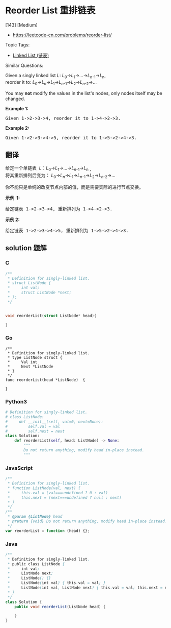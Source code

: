 # Reorder List 重排链表

[143] [Medium]

- https://leetcode-cn.com/problems/reorder-list/

Topic Tags:

- [Linked List (链表)](https://leetcode-cn.com/tag/linked-list/)

Similar Questions:

Given a singly linked list _L_: _L_<sub>0</sub>→*L*<sub>1</sub>→…→*L*<sub><em>n</em>-1</sub>→*L*<sub>n</sub>,  
reorder it to: _L_<sub>0</sub>→*L*<sub><em>n</em></sub>→*L*<sub>1</sub>→*L*<sub><em>n</em>-1</sub>→*L*<sub>2</sub>→*L*<sub><em>n</em>-2</sub>→…

You may **not** modify the values in the list's nodes, only nodes itself may be changed.

**Example 1:**

<pre>Given 1-&gt;2-&gt;3-&gt;4, reorder it to 1-&gt;4-&gt;2-&gt;3.</pre>

**Example 2:**

<pre>Given 1-&gt;2-&gt;3-&gt;4-&gt;5, reorder it to 1-&gt;5-&gt;2-&gt;4-&gt;3.
</pre>

## 翻译

给定一个单链表  *L*：_L_<sub>0</sub>→*L*<sub>1</sub>→…→*L*<sub><em>n</em>-1</sub>→*L*<sub>n ，</sub>  
将其重新排列后变为： _L_<sub>0</sub>→*L*<sub><em>n</em></sub>→*L*<sub>1</sub>→*L*<sub><em>n</em>-1</sub>→*L*<sub>2</sub>→*L*<sub><em>n</em>-2</sub>→…

你不能只是单纯的改变节点内部的值，而是需要实际的进行节点交换。

**示例  1:**

<pre>给定链表 1-&gt;2-&gt;3-&gt;4, 重新排列为 1-&gt;4-&gt;2-&gt;3.</pre>

**示例 2:**

<pre>给定链表 1-&gt;2-&gt;3-&gt;4-&gt;5, 重新排列为 1-&gt;5-&gt;2-&gt;4-&gt;3.</pre>

## solution 题解

### C

```c
/**
 * Definition for singly-linked list.
 * struct ListNode {
 *     int val;
 *     struct ListNode *next;
 * };
 */


void reorderList(struct ListNode* head){

}
```

### Go

```golang
/**
 * Definition for singly-linked list.
 * type ListNode struct {
 *     Val int
 *     Next *ListNode
 * }
 */
func reorderList(head *ListNode)  {

}
```

### Python3

```python
# Definition for singly-linked list.
# class ListNode:
#     def __init__(self, val=0, next=None):
#         self.val = val
#         self.next = next
class Solution:
    def reorderList(self, head: ListNode) -> None:
        """
        Do not return anything, modify head in-place instead.
        """

```

### JavaScript

```javascript
/**
 * Definition for singly-linked list.
 * function ListNode(val, next) {
 *     this.val = (val===undefined ? 0 : val)
 *     this.next = (next===undefined ? null : next)
 * }
 */
/**
 * @param {ListNode} head
 * @return {void} Do not return anything, modify head in-place instead.
 */
var reorderList = function (head) {};
```

### Java

```java
/**
 * Definition for singly-linked list.
 * public class ListNode {
 *     int val;
 *     ListNode next;
 *     ListNode() {}
 *     ListNode(int val) { this.val = val; }
 *     ListNode(int val, ListNode next) { this.val = val; this.next = next; }
 * }
 */
class Solution {
    public void reorderList(ListNode head) {

    }
}
```
